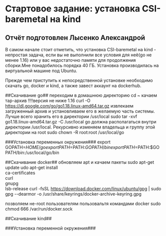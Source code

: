 #  Стартовое задание: установка CSI-baremetal на kind #
## Отчёт подготовлен Лысенко Александрой ##
 
В самом начале стоит отметить, что установка CSI-baremetal на kind - непростая задача, если вы не выполнили все условия для неё(go не менее 1.16) или у вас недостаточно памяти для продолжения сборки.Мне понадобилось порядка 40 ГБ.
Установка производилась на виртуальной машине под Ubuntu.

Прежде чем приступить к непосредственной установке необходимо скачать go,  docker и kind, а также завест аккаунт на dockerhub.

##Скачивание go##
переходим в домашнюю директорию
cd ~
качаем тар-архив
!!!!версия не ниже 1.16
curl -O https://dl.google.com/go/go1.18.linux-amd64.tar.gz
извлекаем загруженный архив и установливаем его в желаемую часть системы. Лучше всего хранить его в директории /usr/local
sudo tar -xvf go1.18.linux-amd64.tar.gz -C /usr/local
go должна располагаться внутри директории /usr/local. Рекурсивно изменяем владельца и группу этой директории на root
sudo chown -R root:root /usr/local/go

###Установка переменных окружения###
export GOPATH=$HOME/go
export PATH=$PATH:$GOPATH/bin
export PATH=$PATH:$GOPATH/bin:/usr/local/go/bin

##Скачивание doсker##
обновляем apt и качаем пакеты
sudo apt-get update
udo apt-get install \
    ca-certificates \
    curl \
    gnupg \
    lsb-release
curl -fsSL https://download.docker.com/linux/ubuntu/gpg | sudo gpg --dearmor -o /usr/share/keyrings/docker-archive-keyring.gpg
    
позволяем не-root пользователям пользовальтя командами docker
sudo chmod 666 /var/run/docker.sock

##Скачивание kind##

###Установка переменной окружения###
